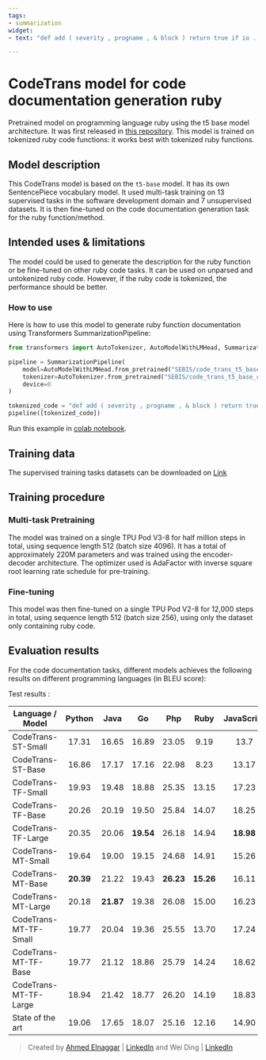 ```yaml
---
tags:
- summarization
widget:
- text: "def add ( severity , progname , & block ) return true if io . nil? || severity < level message = format_message ( severity , progname , yield ) MUTEX . synchronize { io . write ( message ) } true end"

---
```




# CodeTrans model for code documentation generation ruby
Pretrained model on programming language ruby using the t5 base model architecture. It was first released in
[this repository](https://github.com/agemagician/CodeTrans). This model is trained on tokenized ruby code functions: it works best with tokenized ruby functions.


## Model description

This CodeTrans model is based on the `t5-base` model. It has its own SentencePiece vocabulary model. It used multi-task training on 13 supervised tasks in the software development domain and 7 unsupervised datasets. It is then fine-tuned on the code documentation generation task for the ruby function/method.

## Intended uses & limitations

The model could be used to generate the description for the ruby function or be fine-tuned on other ruby code tasks. It can be used on unparsed and untokenized ruby code. However, if the ruby code is tokenized, the performance should be better.

### How to use

Here is how to use this model to generate ruby function documentation using Transformers SummarizationPipeline:

```python
from transformers import AutoTokenizer, AutoModelWithLMHead, SummarizationPipeline

pipeline = SummarizationPipeline(
    model=AutoModelWithLMHead.from_pretrained("SEBIS/code_trans_t5_base_code_documentation_generation_ruby_multitask_finetune"),
    tokenizer=AutoTokenizer.from_pretrained("SEBIS/code_trans_t5_base_code_documentation_generation_ruby_multitask_finetune", skip_special_tokens=True),
    device=0
)

tokenized_code = "def add ( severity , progname , & block ) return true if io . nil? || severity < level message = format_message ( severity , progname , yield ) MUTEX . synchronize { io . write ( message ) } true end"
pipeline([tokenized_code])
```
Run this example in [colab notebook](https://github.com/agemagician/CodeTrans/blob/main/prediction/multitask/fine-tuning/function%20documentation%20generation/ruby/base_model.ipynb).
## Training data

The supervised training tasks datasets can be downloaded on [Link](https://www.dropbox.com/sh/488bq2of10r4wvw/AACs5CGIQuwtsD7j_Ls_JAORa/finetuning_dataset?dl=0&subfolder_nav_tracking=1)

## Training procedure

### Multi-task Pretraining

The model was trained on a single TPU Pod V3-8 for half million steps in total, using sequence length 512 (batch size 4096).
It has a total of approximately 220M parameters and was trained using the encoder-decoder architecture.
The optimizer used is AdaFactor with inverse square root learning rate schedule for pre-training.

### Fine-tuning

This model was then fine-tuned on a single TPU Pod V2-8 for 12,000 steps in total, using sequence length 512 (batch size 256), using only the dataset only containing ruby code.


## Evaluation results

For the code documentation tasks, different models achieves the following results on different programming languages (in BLEU score):

Test results :

 
|   Language / Model   |     Python     |      Java      |       Go       |      Php       |      Ruby      |   JavaScript   |
| -------------------- | :------------: | :------------: | :------------: | :------------: | :------------: | :------------: |
|   CodeTrans-ST-Small    |      17.31     |     16.65      |     16.89      |     23.05      |      9.19      |      13.7      |
|   CodeTrans-ST-Base     |      16.86     |     17.17      |     17.16      |     22.98      |      8.23      |      13.17     |   
|   CodeTrans-TF-Small    |      19.93     |     19.48      |     18.88      |     25.35      |     13.15      |      17.23     |
|   CodeTrans-TF-Base     |      20.26     |     20.19      |     19.50      |     25.84      |     14.07      |      18.25     |
|   CodeTrans-TF-Large    |      20.35     |     20.06      |   **19.54**    |     26.18      |     14.94      |    **18.98**   |
|   CodeTrans-MT-Small    |      19.64     |     19.00      |     19.15      |     24.68      |     14.91      |      15.26     |
|   CodeTrans-MT-Base     |    **20.39**   |     21.22      |     19.43      |   **26.23**    |   **15.26**    |      16.11     |
|   CodeTrans-MT-Large    |      20.18     |   **21.87**    |     19.38      |     26.08      |     15.00      |      16.23     |
|   CodeTrans-MT-TF-Small |      19.77     |     20.04      |     19.36      |     25.55      |     13.70      |      17.24     |
|   CodeTrans-MT-TF-Base  |      19.77     |     21.12      |     18.86      |     25.79      |     14.24      |      18.62     |
|   CodeTrans-MT-TF-Large |      18.94     |     21.42      |     18.77      |     26.20      |     14.19      |      18.83     |
|   State of the art   |      19.06     |     17.65      |     18.07      |     25.16      |     12.16      |      14.90     |


> Created by [Ahmed Elnaggar](https://twitter.com/Elnaggar_AI) | [LinkedIn](https://www.linkedin.com/in/prof-ahmed-elnaggar/) and Wei Ding | [LinkedIn](https://www.linkedin.com/in/wei-ding-92561270/)


